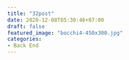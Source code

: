 ```yaml
---
title: "32post"
date: 2020-12-08T05:30:46+07:00
draft: false
featured_image: "bocchi4-450x300.jpg"
categories:
- Back End
---
```



